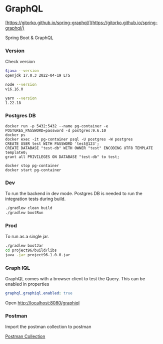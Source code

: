 # GraphQL

[https://gitorko.github.io/spring-graphql/](https://gitorko.github.io/spring-graphql/)

Spring Boot & GraphQL

### Version

Check version

```bash
$java --version
openjdk 17.0.3 2022-04-19 LTS

node --version
v16.16.0

yarn --version
1.22.18
```

### Postgres DB

```
docker run -p 5432:5432 --name pg-container -e POSTGRES_PASSWORD=password -d postgres:9.6.10
docker ps
docker exec -it pg-container psql -U postgres -W postgres
CREATE USER test WITH PASSWORD 'test@123';
CREATE DATABASE "test-db" WITH OWNER "test" ENCODING UTF8 TEMPLATE template0;
grant all PRIVILEGES ON DATABASE "test-db" to test;

docker stop pg-container
docker start pg-container
```

### Dev

To run the backend in dev mode.
Postgres DB is needed to run the integration tests during build.

```bash
./gradlew clean build
./gradlew bootRun
```

### Prod

To run as a single jar.

```bash
./gradlew bootJar
cd project96/build/libs
java -jar project96-1.0.0.jar
```

### Graph IQL

GraphQL comes with a browser client to test the Query. This can be enabled in properties

```yaml
graphql.graphiql.enabled: true
```

Open [http://localhost:8080/graphiql](http://localhost:8080/graphiql)

### Postman

Import the postman collection to postman

[Postman Collection](https://github.com/gitorko/project96/blob/main/postman/Project96.postman_collection.json)

